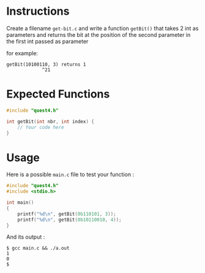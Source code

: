 # Instructions

Create a filename `get-bit.c` and write a function `getBit()` that takes 2 int as parameters and returns the bit at the position of the second parameter in the first int passed as parameter

for example:

```
getBit(10100110, 3) returns 1
             ^21
```

# Expected Functions

```C
#include "quest4.h"

int getBit(int nbr, int index) {
    // Your code here
}
```

# Usage

Here is a possible `main.c` file to test your function :

```C
#include "quest4.h"
#include <stdio.h>

int main()
{
    printf("%d\n", getBit(0b110101, 3));
    printf("%d\n", getBit(0b10110010, 4));
}
```

And its output :

```
$ gcc main.c && ./a.out
1
0
$
```
